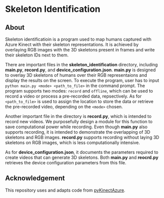# Skeleton Identification
## About
Skeleton identificatioin is a program used to map humans captured with Azure Kinect with their skeleton representations. It is achieved by overlaying RGB images with the 3D skeletons present in frames and write their skeleton IDs next to them.

There are important files in the **skeleton_identification** directory, including **main.py**, **record.py**, and **device_configuration.json**. **main.py** is designed to overlay 3D skeletons of humans over their RGB representaions and display the results on the screen. To execute the program, user has to input `python main.py <mode> <path_to_file>` in the command prompt. The program supports two modes: `record` and `offline`, which can be used to record a video or process a pre-recorded data, repsectively. As for `<path_to_file>` is used to assign the location to store the data or retrieve the pre-recorded video, depending on the `<mode>` chosen.

Another important file in the directory is **record.py**, which is intended to record new videos. We purposefully design a module for this function to save computational power while recording. Even though **main.py** also supports recording, it is intended to demonstrate the overlapping of 3D skeletons and RGB images. **record.py** supports recording without laying 3D skeletons on RGB images, which is less computationally intensive.

As for **device_configuration.json**, it documents the parameters required to create videos that can generate 3D skeletons. Both **main.py** and **reocrd.py** retrieves the device configuration parameters from this file.

## Acknowledgement
This repository uses and adapts code from [pyKinectAzure](https://github.com/ibaiGorordo/pyKinectAzure/tree/master).
